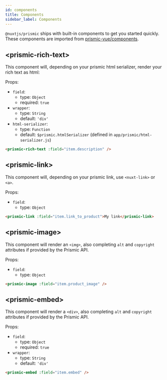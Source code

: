 ```yaml
---
id: components
title: Components
sidebar_label: Components
---
```


`@nuxtjs/prismic` ships with built-in components to get you started quickly. These components are imported from [prismic-vue/components](https://github.com/prismicio/prismic-vue#list-of-components).

## &lt;prismic-rich-text&gt;

This component will, depending on your prismic html serializer, render your rich text as html:

Props:

- `field`:
  - type: `Object`
  - required: `true`
- `wrapper`:
  - type: `String`
  - default: `'div'`
- `html-serializer`:
  - type: `Function`
  - default: `$prismic.htmlSerializer` (defined in `app/prismic/html-serializer.js`)

```html
<prismic-rich-text :field="item.description" />
```

## &lt;prismic-link&gt;

This component will, depending on your prismic link, use `<nuxt-link>` or `<a>`.

Props:

- `field`:
  - type: `Object`

```html
<prismic-link :field="item.link_to_product">My link</prismic-link>
```

## &lt;prismic-image&gt;

This component will render an `<img>`, also completing `alt` and `copyright` attributes if provided by the Prismic API.

Props:
- `field`:
  - type: `Object`

```html
<prismic-image :field="item.product_image" />
```

## &lt;prismic-embed&gt;

This component will render a `<div>`, also completing `alt` and `copyright` attributes if provided by the Prismic API.

Props:
- `field`:
  - type: `Object`
  - required: `true`
- `wrapper`:
  - type: `String`
  - default: `'div'`

```html
<prismic-embed :field="item.embed" />
```
